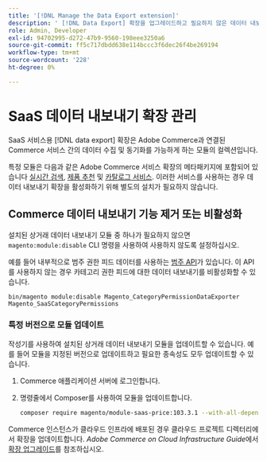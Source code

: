 ```yaml
---
title: '[!DNL Manage the Data Export extension]'
description: ' [!DNL Data Export] 확장을 업그레이드하고 필요하지 않은 데이터 내보내기 서비스를 제거하거나 사용하지 않도록 설정하는 방법을 알아봅니다.'
role: Admin, Developer
exl-id: 94702995-d272-47b9-9560-198eee3250a6
source-git-commit: ff5c717dbdd638e114bccc3f6dec26f4be269194
workflow-type: tm+mt
source-wordcount: '228'
ht-degree: 0%

---
```


# SaaS 데이터 내보내기 확장 관리

SaaS 서비스용 [!DNL data export] 확장은 Adobe Commerce과 연결된 Commerce 서비스 간의 데이터 수집 및 동기화를 가능하게 하는 모듈의 컬렉션입니다.

특정 모듈은 다음과 같은 Adobe Commerce 서비스 확장의 메타패키지에 포함되어 있습니다
[실시간 검색](/help/live-search/overview.md), [제품 추천](/help/product-recommendations/overview.md) 및 [카탈로그 서비스](/help/catalog-service/overview.md). 이러한 서비스를 사용하는 경우 데이터 내보내기 확장을 활성화하기 위해 별도의 설치가 필요하지 않습니다.

## Commerce 데이터 내보내기 기능 제거 또는 비활성화

설치된 상거래 데이터 내보내기 모듈 중 하나가 필요하지 않으면 `magento:module:disable` CLI 명령을 사용하여 사용하지 않도록 설정하십시오.

예를 들어 내부적으로 범주 권한 피드 데이터를 사용하는 [범주 API](https://developer.adobe.com/commerce/webapi/graphql/schema/catalog-service/queries/categories/)가 있습니다. 이 API를 사용하지 않는 경우 카테고리 권한 피드에 대한 데이터 내보내기를 비활성화할 수 있습니다.

```shell script
bin/magento module:disable Magento_CategoryPermissionDataExporter Magento_SaaSCategoryPermissions
```

### 특정 버전으로 모듈 업데이트

작성기를 사용하여 설치된 상거래 데이터 내보내기 모듈을 업데이트할 수 있습니다. 예를 들어 모듈을 지정된 버전으로 업데이트하고 필요한 종속성도 모두 업데이트할 수 있습니다.

1. Commerce 애플리케이션 서버에 로그인합니다.

1. 명령줄에서 Composer를 사용하여 모듈을 업데이트합니다.

   ```bash
   composer require magento/module-saas-price:103.3.1 --with-all-dependencies
   ```

Commerce 인스턴스가 클라우드 인프라에 배포된 경우 클라우드 프로젝트 디렉터리에서 확장을 업데이트합니다. _Adobe Commerce on Cloud Infrastructure Guide_&#x200B;에서 [확장 업그레이드](https://experienceleague.adobe.com/en/docs/commerce-cloud-service/user-guide/configure-store/extensions#upgrade-an-extension)를 참조하십시오.
